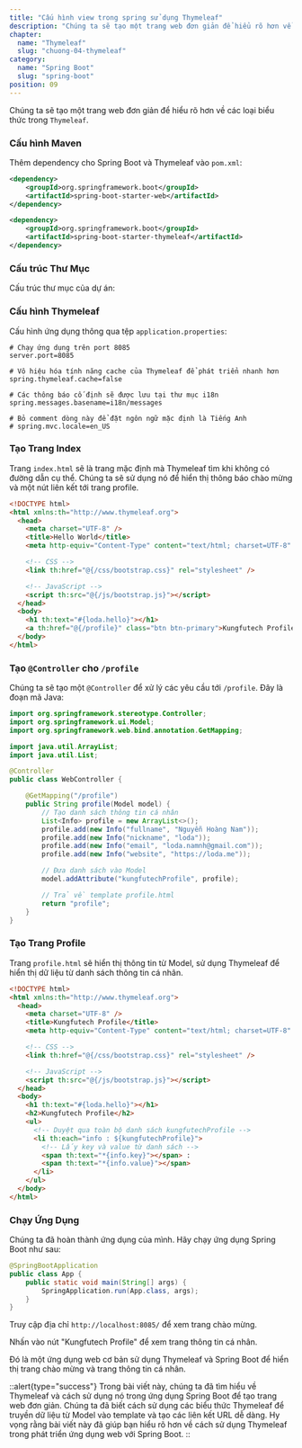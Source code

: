 ```yaml
---
title: "Cấu hình view trong spring sử dụng Thymeleaf"
description: "Chúng ta sẽ tạo một trang web đơn giản để hiểu rõ hơn về các loại biểu thức trong Thymeleaf"
chapter:
  name: "Thymeleaf"
  slug: "chuong-04-thymeleaf"
category:
  name: "Spring Boot"
  slug: "spring-boot"
position: 09
---
```


Chúng ta sẽ tạo một trang web đơn giản để hiểu rõ hơn về các loại biểu thức trong `Thymeleaf`.

### Cấu hình Maven

Thêm dependency cho Spring Boot và Thymeleaf vào `pom.xml`:

```xml
<dependency>
    <groupId>org.springframework.boot</groupId>
    <artifactId>spring-boot-starter-web</artifactId>
</dependency>

<dependency>
    <groupId>org.springframework.boot</groupId>
    <artifactId>spring-boot-starter-thymeleaf</artifactId>
</dependency>
```

### Cấu trúc Thư Mục

Cấu trúc thư mục của dự án:

### Cấu hình Thymeleaf

Cấu hình ứng dụng thông qua tệp `application.properties`:

```properties
# Chạy ứng dụng trên port 8085
server.port=8085

# Vô hiệu hóa tính năng cache của Thymeleaf để phát triển nhanh hơn
spring.thymeleaf.cache=false

# Các thông báo cố định sẽ được lưu tại thư mục i18n
spring.messages.basename=i18n/messages

# Bỏ comment dòng này để đặt ngôn ngữ mặc định là Tiếng Anh
# spring.mvc.locale=en_US
```

### Tạo Trang Index

Trang `index.html` sẽ là trang mặc định mà Thymeleaf tìm khi không có đường dẫn cụ thể. Chúng ta sẽ sử dụng nó để hiển thị thông báo chào mừng và một nút liên kết tới trang profile.

```html
<!DOCTYPE html>
<html xmlns:th="http://www.thymeleaf.org">
  <head>
    <meta charset="UTF-8" />
    <title>Hello World</title>
    <meta http-equiv="Content-Type" content="text/html; charset=UTF-8" />

    <!-- CSS -->
    <link th:href="@{/css/bootstrap.css}" rel="stylesheet" />

    <!-- JavaScript -->
    <script th:src="@{/js/bootstrap.js}"></script>
  </head>
  <body>
    <h1 th:text="#{loda.hello}"></h1>
    <a th:href="@{/profile}" class="btn btn-primary">Kungfutech Profile</a>
  </body>
</html>
```

### Tạo `@Controller` cho `/profile`

Chúng ta sẽ tạo một `@Controller` để xử lý các yêu cầu tới `/profile`. Đây là đoạn mã Java:

```java
import org.springframework.stereotype.Controller;
import org.springframework.ui.Model;
import org.springframework.web.bind.annotation.GetMapping;

import java.util.ArrayList;
import java.util.List;

@Controller
public class WebController {

    @GetMapping("/profile")
    public String profile(Model model) {
        // Tạo danh sách thông tin cá nhân
        List<Info> profile = new ArrayList<>();
        profile.add(new Info("fullname", "Nguyễn Hoàng Nam"));
        profile.add(new Info("nickname", "loda"));
        profile.add(new Info("email", "loda.namnh@gmail.com"));
        profile.add(new Info("website", "https://loda.me"));

        // Đưa danh sách vào Model
        model.addAttribute("kungfutechProfile", profile);

        // Trả về template profile.html
        return "profile";
    }
}
```

### Tạo Trang Profile

Trang `profile.html` sẽ hiển thị thông tin từ Model, sử dụng Thymeleaf để hiển thị dữ liệu từ danh sách thông tin cá nhân.

```html
<!DOCTYPE html>
<html xmlns:th="http://www.thymeleaf.org">
  <head>
    <meta charset="UTF-8" />
    <title>Kungfutech Profile</title>
    <meta http-equiv="Content-Type" content="text/html; charset=UTF-8" />

    <!-- CSS -->
    <link th:href="@{/css/bootstrap.css}" rel="stylesheet" />

    <!-- JavaScript -->
    <script th:src="@{/js/bootstrap.js}"></script>
  </head>
  <body>
    <h1 th:text="#{loda.hello}"></h1>
    <h2>Kungfutech Profile</h2>
    <ul>
      <!-- Duyệt qua toàn bộ danh sách kungfutechProfile -->
      <li th:each="info : ${kungfutechProfile}">
        <!-- Lấy key và value từ danh sách -->
        <span th:text="*{info.key}"></span> :
        <span th:text="*{info.value}"></span>
      </li>
    </ul>
  </body>
</html>
```

### Chạy Ứng Dụng

Chúng ta đã hoàn thành ứng dụng của mình. Hãy chạy ứng dụng Spring Boot như sau:

```java
@SpringBootApplication
public class App {
    public static void main(String[] args) {
        SpringApplication.run(App.class, args);
    }
}
```

Truy cập địa chỉ `http://localhost:8085/` để xem trang chào mừng.

Nhấn vào nút "Kungfutech Profile" để xem trang thông tin cá nhân.

Đó là một ứng dụng web cơ bản sử dụng Thymeleaf và Spring Boot để hiển thị trang chào mừng và trang thông tin cá nhân.

::alert{type="success"}
Trong bài viết này, chúng ta đã tìm hiểu về Thymeleaf và cách sử dụng nó trong ứng dụng Spring Boot để tạo trang web đơn giản. Chúng ta đã biết cách sử dụng các biểu thức Thymeleaf để truyền dữ liệu từ Model vào template và tạo các liên kết URL dễ dàng. Hy vọng rằng bài viết này đã giúp bạn hiểu rõ hơn về cách sử dụng Thymeleaf trong phát triển ứng dụng web với Spring Boot.
::
